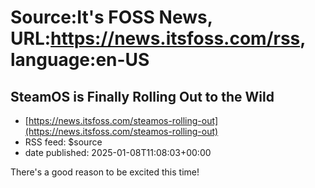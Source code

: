 # Source:It's FOSS News, URL:https://news.itsfoss.com/rss, language:en-US

## SteamOS is Finally Rolling Out to the Wild
 - [https://news.itsfoss.com/steamos-rolling-out](https://news.itsfoss.com/steamos-rolling-out)
 - RSS feed: $source
 - date published: 2025-01-08T11:08:03+00:00

There's a good reason to be excited this time!

